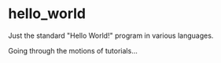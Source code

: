 # hello_world
Just the standard "Hello World!" program in various languages.

Going through the motions of tutorials...
